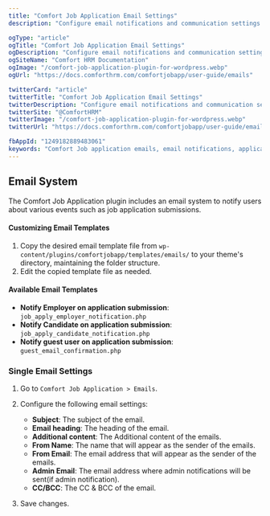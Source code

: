 ```yaml
---
title: "Comfort Job Application Email Settings"
description: "Configure email notifications and communication settings in Comfort Job Application. Complete guide to email templates, notification preferences, and SMTP configuration for application alerts."

ogType: "article"
ogTitle: "Comfort Job Application Email Settings"
ogDescription: "Configure email notifications and communication settings in Comfort Job Application. Complete guide to email templates, notification preferences, and SMTP configuration for application alerts."
ogSiteName: "Comfort HRM Documentation"
ogImage: "/comfort-job-application-plugin-for-wordpress.webp"
ogUrl: "https://docs.comforthrm.com/comfortjobapp/user-guide/emails"

twitterCard: "article"
twitterTitle: "Comfort Job Application Email Settings"
twitterDescription: "Configure email notifications and communication settings in Comfort Job Application. Complete guide to email templates, notification preferences, and SMTP configuration for application alerts."
twitterSite: "@ComfortHRM"
twitterImage: "/comfort-job-application-plugin-for-wordpress.webp"
twitterUrl: "https://docs.comforthrm.com/comfortjobapp/user-guide/emails"

fbAppId: "1249182889483061"
keywords: "Comfort Job application emails, email notifications, application alerts, email templates, notification settings, email configuration, SMTP setup, email preferences, communication settings, alert system"
---
```


## Email System

The Comfort Job Application plugin includes an email system to notify users about various events such as job application submissions.

#### Customizing Email Templates

1. Copy the desired email template file from `wp-content/plugins/comfortjobapp/templates/emails/` to your theme's directory, maintaining the folder structure.
2. Edit the copied template file as needed.

#### Available Email Templates
- **Notify Employer on application submission**: `job_apply_employer_notification.php`
- **Notify Candidate on application submission**: `job_apply_candidate_notification.php`
- **Notify guest user on application submission**: `guest_email_confirmation.php`

### Single Email Settings

1. Go to `Comfort Job Application > Emails`.
2. Configure the following email settings:

   - **Subject**: The subject of the email.
   - **Email heading**: The heading of the email.
   - **Additional content**: The Additional content of the emails.
   - **From Name**: The name that will appear as the sender of the emails.
   - **From Email**: The email address that will appear as the sender of the emails.
   - **Admin Email**: The email address where admin notifications will be sent(if admin notification).
   - **CC/BCC**: The CC & BCC of the email.

3. Save changes.

